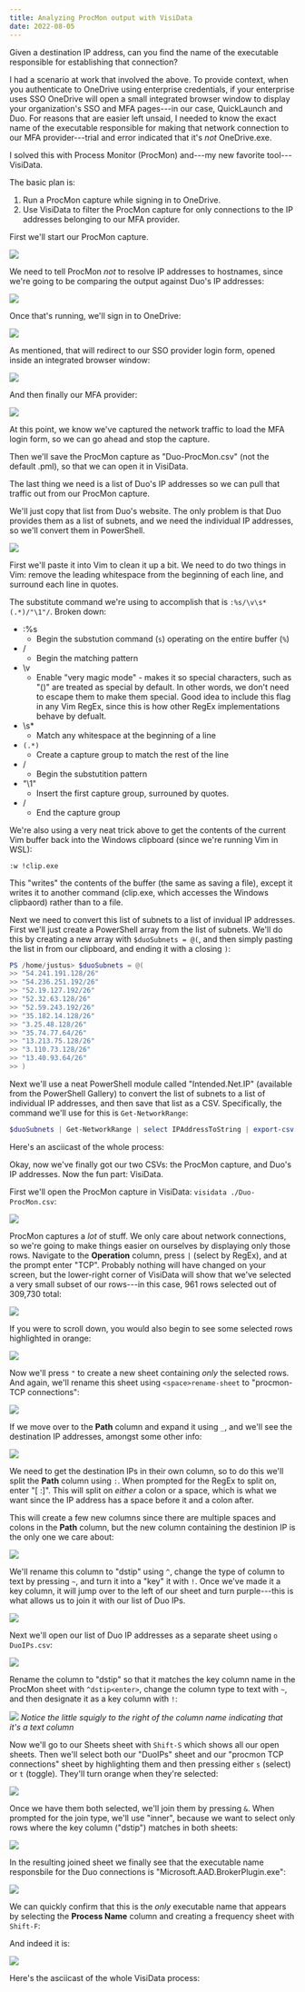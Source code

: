 ```yaml
---
title: Analyzing ProcMon output with VisiData
date: 2022-08-05
---
```

Given a destination IP address, can you find the name of the executable responsible for establishing that connection?

I had a scenario at work that involved the above. To provide context, when you authenticate to OneDrive using enterprise credentials, if your enterprise uses SSO OneDrive will open a small integrated browser window to display your organization's SSO and MFA pages---in our case, QuickLaunch and Duo. For reasons that are easier left unsaid, I needed to know the exact name of the executable responsible for making that network connection to our MFA provider---trial and error indicated that it's *not* OneDrive.exe.

I solved this with Process Monitor (ProcMon) and---my new favorite tool---VisiData.

The basic plan is:
1. Run a ProcMon capture while signing in to OneDrive.
1. Use VisiData to filter the ProcMon capture for only connections to the IP addresses belonging to our MFA provider.

First we'll start our ProcMon capture. 

![](Screenshot%202022-08-05%20135218.png)

We need to tell ProcMon *not* to resolve IP addresses to hostnames, since we're going to be comparing the output against Duo's IP addresses:

![](Screenshot%202022-08-05%20114014.png)

Once that's running, we'll sign in to OneDrive:

![](Screenshot%202022-08-05%20085036.png)

As mentioned, that will redirect to our SSO provider login form, opened inside an integrated browser window:

![](Screenshot%202022-08-05%20085212.png)

And then finally our MFA provider:

![](Screenshot%202022-08-05%20085301.png)

At this point, we know we've captured the network traffic to load the MFA login form, so we can go ahead and stop the capture.

Then we'll save the ProcMon capture as "Duo-ProcMon.csv" (not the default .pml), so that we can open it in VisiData.

The last thing we need is a list of Duo's IP addresses so we can pull that traffic out from our ProcMon capture.

We'll just copy that list from Duo's website. The only problem is that Duo provides them as a list of subnets, and we need the individual IP addresses, so we'll convert them in PowerShell.

![](Screenshot%202022-08-05%20090418.png)

First we'll paste it into Vim to clean it up a bit. We need to do two things in Vim: remove the leading whitespace from the beginning of each line, and surround each line in quotes.

<script id="asciicast-FNNOKZCyICDB1k1UsdROY845Z" src="https://asciinema.org/a/FNNOKZCyICDB1k1UsdROY845Z.js" async></script>

The substitute command we're using to accomplish that is `:%s/\v\s*(.*)/"\1"/`. Broken down:
- :%s
  - Begin the substution command (`s`) operating on the entire buffer (`%`)
- /
  - Begin the matching pattern
- \v
  - Enable "very magic mode" - makes it so special characters, such as "()" are treated as special by default. In other words, we don't need to escape them to make them special. Good idea to include this flag in any Vim RegEx, since this is how other RegEx implementations behave by defualt.
- \s*
  - Match any whitespace at the beginning of a line
- `(.*)`
  - Create a capture group to match the rest of the line
- /
  - Begin the substutition pattern
- "\1"
  - Insert the first capture group, surrouned by quotes.
- /
  - End the capture group

We're also using a very neat trick above to get the contents of the current Vim buffer back into the Windows clipboard (since we're running Vim in WSL):

`:w !clip.exe`

This "writes" the contents of the buffer (the same as saving a file), except it writes it to another command (clip.exe, which accesses the Windows clipbaord) rather than to a file.

Next we need to convert this list of subnets to a list of invidual IP addresses. First we'll just create a PowerShell array from the list of subnets. We'll do this by creating a new array with `$duoSubnets = @(`, and then simply pasting the list in from our clipboard, and ending it with a closing `)`:

```powershell
PS /home/justus> $duoSubnets = @(
>> "54.241.191.128/26"
>> "54.236.251.192/26"
>> "52.19.127.192/26"
>> "52.32.63.128/26"
>> "52.59.243.192/26"
>> "35.182.14.128/26"
>> "3.25.48.128/26"
>> "35.74.77.64/26"
>> "13.213.75.128/26"
>> "3.110.73.128/26"
>> "13.40.93.64/26"
>> )
```

Next we'll use a neat PowerShell module called "Intended.Net.IP" (available from the PowerShell Gallery) to convert the list of subnets to a list of individual IP addresses, and then save that list as a CSV. Specifically, the command we'll use for this is `Get-NetworkRange`:

```powershell
$duoSubnets | Get-NetworkRange | select IPAddressToString | export-csv -NoTypeInformation DuoIPs.csv
```

Here's an asciicast of the whole process:

<script id="asciicast-1UoFArtuJ76ph61cr7pTcSlxY" src="https://asciinema.org/a/1UoFArtuJ76ph61cr7pTcSlxY.js" async></script>

Okay, now we've finally got our two CSVs: the ProcMon capture, and Duo's IP addresses. Now the fun part: VisiData.

First we'll open the ProcMon capture in VisiData: `visidata ./Duo-ProcMon.csv`:

![](Screenshot%202022-08-05%20111553.png)

ProcMon captures a *lot* of stuff. We only care about network connections, so we're going to make things easier on ourselves by displaying only those rows. Navigate to the **Operation** column, press `|` (select by RegEx), and at the prompt enter "TCP". Probably nothing will have changed on your screen, but the lower-right corner of VisiData will show that we've selected a very small subset of our rows---in this case, 961 rows selected out of 309,730 total:

![](Screenshot%202022-08-05%20111855.png)

If you were to scroll down, you would also begin to see some selected rows highlighted in orange:

![](Screenshot%202022-08-05%20112002.png)

Now we'll press `"` to create a new sheet containing *only* the selected rows. And again, we'll rename this sheet using `<space>rename-sheet` to "procmon-TCP connections":

![](Screenshot%202022-08-05%20112158.png)

If we move over to the **Path** column and expand it using `_`, and we'll see the destination IP addresses, amongst some other info:

![](Screenshot%202022-08-05%20112558.png)

We need to get the destination IPs in their own column, so to do this we'll split the **Path** column using `:`. When prompted for the RegEx to split on, enter "[ :]". This will split on *either* a colon or a space, which is what we want since the IP address has a space before it and a colon after.

This will create a few new columns since there are multiple spaces and colons in the **Path** column, but the new column containing the destinion IP is the only one we care about:

![](Screenshot_2022-08-05_140308.png)

We'll rename this column to "dstip" using `^`, change the type of column to text by pressing `~`, and turn it into a "key" it with `!`. Once we've made it a key column, it will jump over to the left of our sheet and turn purple---this is what allows us to join it with our list of Duo IPs.

![](Screenshot_2022-08-05_140601.png)

Next we'll open our list of Duo IP addresses as a separate sheet using `o DuoIPs.csv`:

![](Screenshot%202022-08-05%20110005.png)

Rename the column to "dstip" so that it matches the key column name in the ProcMon sheet with `^dstip<enter>`, change the column type to text with `~`, and then designate it as a key column with `!`:

![](Screenshot_2022-08-05_141247.png)
*Notice the little squigly to the right of the column name indicating that it's a text column*

Now we'll go to our Sheets sheet with `Shift-S` which shows all our open sheets. Then we'll select both our "DuoIPs" sheet and our "procmon TCP connections" sheet by highlighting them and then pressing either `s` (select) or `t` (toggle). They'll turn orange when they're selected:

![](Screenshot_2022-08-05_141427.png)

Once we have them both selected, we'll join them by pressing `&`. When prompted for the join type, we'll use "inner", because we want to select only rows where the key column ("dstip") matches in both sheets:

![](Screenshot%202022-08-05%20110812.png)

In the resulting joined sheet we finally see that the executable name responsbile for the Duo connections is "Microsoft.AAD.BrokerPlugin.exe":

![](Screenshot_2022-08-05_142010.png)

We can quickly confirm that this is the *only* executable name that appears by selecting the **Process Name** column and creating a frequency sheet with `Shift-F`:

And indeed it is:

![](Screenshot%202022-08-05%20115807.png)

Here's the asciicast of the whole VisiData process:

<script id="asciicast-jKcNcjSNZduOyBxP8fZRyXOmC" src="https://asciinema.org/a/jKcNcjSNZduOyBxP8fZRyXOmC.js" async></script>
